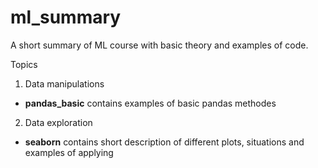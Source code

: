 # ml_summary
A short summary of ML course with basic theory and examples of code.

Topics
1. Data manipulations 
- **pandas_basic** contains examples of basic pandas methodes

2. Data exploration
- **seaborn** contains short description of different plots, situations and examples of applying

